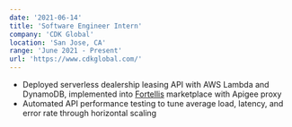 ```yaml
---
date: '2021-06-14'
title: 'Software Engineer Intern'
company: 'CDK Global'
location: 'San Jose, CA'
range: 'June 2021 - Present'
url: 'https://www.cdkglobal.com/'
---
```


- Deployed serverless dealership leasing API with AWS Lambda and DynamoDB, implemented into [Fortellis](https://fortellis.io/) marketplace with Apigee proxy
- Automated API performance testing to tune average load, latency, and error rate through horizontal scaling
